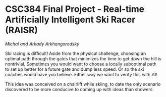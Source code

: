 # CSC384 Final Project - Real-time Artificially Intelligent Ski Racer (RAISR)
*Michal and Arkady Arkhangorodsky*

Ski racing is difficult! Aside from the physical challenge, choosing an optimal path through the gates that minimizes the time to get down the hill is nontrivial. Sometimes you would want to choose a locally suboptimal path to set up better for a future gate and dump less speed. Or so the ski coaches would have you believe. Either way we want to verify this with AI!

This idea was conceived on a chairlift while skiing, to date the only scenario discovered to be more conducive to coming up with ideas than showers.
